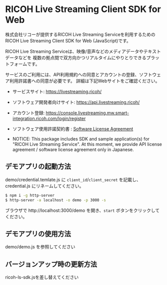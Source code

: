 # RICOH Live Streaming Client SDK for Web

株式会社リコーが提供するRICOH Live Streaming Serviceを利用するためのRICOH Live Streaming Client SDK for Web (JavaScript)です。

RICOH Live Streaming Serviceは、映像/音声などのメディアデータやテキストデータなどを
複数の拠点間で双方向かつリアルタイムにやりとりできるプラットフォームです。

サービスのご利用には、API利用規約への同意とアカウントの登録、ソフトウェア利用許諾書への同意が必要です。
詳細は下記Webサイトをご確認ください。

* サービスサイト: https://livestreaming.ricoh/
* ソフトウェア開発者向けサイト: https://api.livestreaming.ricoh/
* アカウント登録: https://console.livestreaming.mw.smart-integration.ricoh.com/login/register
* ソフトウェア使用許諾契約書 : [Software License Agreement](SoftwareLicenseAgreement.txt)

* NOTICE: This package includes SDK and sample application(s) for "RICOH Live Streaming Service".
At this moment, we provide API license agreement / software license agreement only in Japanese.

## デモアプリの起動方法

demo/credential.temlate.js に `client_id`/`client_secret` を記載し、credential.js にリネームしてください。

```sh
$ npm i -g http-server
$ http-server -a localhost -o demo -p 3000 -s
```

ブラウザで http://localhost:3000/demo を開き、`start` ボタンをクリックしてください。

## デモアプリの使用方法

demo/demo.js を参照してください

## バージョンアップ時の更新方法

ricoh-ls-sdk.jsを差し替えてください

